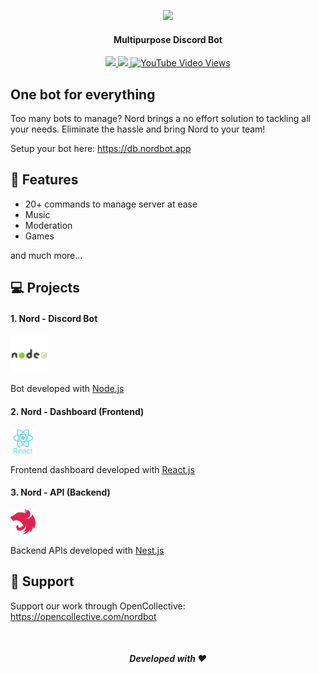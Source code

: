 <p align="center">
<img src="https://cdn.nordbot.app/assets/logos/dark%20background@3x.png" width="450"/>
</p>
<h4 align="center">Multipurpose Discord Bot</h4>

<p align="center">
<a href="https://discord.com/invite/nord" target="blank">
<img src="https://img.shields.io/discord/966705760723669072?logo=discord&style=square" />
</a>
<a href="https://twitter.com/NordBotOfficial" target="blank">
<img src="https://img.shields.io/twitter/follow/NordBotOfficial?style=social" />
</a>
<a href="https://www.youtube.com/channel/UCm5ZnITh1JKjc-O-100Pm0w" target="blank">
<img alt="YouTube Video Views" src="https://img.shields.io/youtube/views/XNNl_dCY4vI?style=social">
</a>
</p>

## One bot for everything

Too many bots to manage? Nord brings a no effort solution to tackling all your needs. Eliminate the hassle and bring Nord to your team!

Setup your bot here: https://db.nordbot.app

## 📝 Features

- 20+ commands to manage server at ease
- Music
- Moderation
- Games

and much more...

## 💻 Projects


#### 1. Nord - Discord Bot

<img src="https://raw.githubusercontent.com/devicons/devicon/master/icons/nodejs/nodejs-original-wordmark.svg" alt="nodejs" width="60" height="60"/>

Bot developed with [Node.js](https://nodejs.org/en/)

#### 2. Nord - Dashboard (Frontend)


<img src="https://raw.githubusercontent.com/devicons/devicon/master/icons/react/react-original-wordmark.svg" alt="react" width="40" height="40"/>

Frontend dashboard developed with [React.js](https://reactjs.org/)


#### 3. Nord - API (Backend)

<img src="https://raw.githubusercontent.com/devicons/devicon/master/icons/nestjs/nestjs-plain.svg" alt="nestjs" width="40" height="40"/>

Backend APIs developed with [Nest.js](https://nestjs.com/)




## 🙇 Support

Support our work through OpenCollective: https://opencollective.com/nordbot



<br/>
<h5 align="center">Developed with ❤️</h5>
